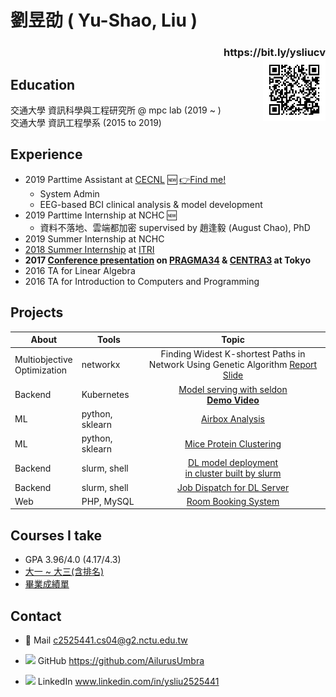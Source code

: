 # 劉昱劭  ( Yu-Shao, Liu )
<h3 align="right"> https://bit.ly/ysliucv <br>
<img align="right" width="100" height="100" src="https://github.com/AilurusUmbra/Archived/blob/master/entry.png">


## Education
交通大學 資訊科學與工程研究所 @ mpc lab (2019 ~ ) <br>
交通大學 資訊工程學系 (2015 to 2019)<br>
<!--Bachelor at NCTU CS (2015 to 2019)-->

## Experience 
 * 2019 Parttime Assistant at [CECNL](https://sites.google.com/view/wei-cecnl) 🆕 [👉Find me!](https://sites.google.com/view/wei-cecnl/people?authuser=0#h.p_DR9G1urEgm8c)
    * System Admin
    * EEG-based BCI clinical analysis & model development
 * 2019 Parttime Internship at NCHC 🆕
    * 資料不落地、雲端都加密 supervised by 趙逢毅 (August Chao), PhD
 * 2019 Summer Internship at NCHC
 * [2018 Summer Internship](https://drive.google.com/open?id=1tVOgL9xqbFJ2H9iSGo-d4oY9E-20wKqk) at [ITRI](https://www.itri.org.tw/) 
 * **2017 [Conference presentation](https://drive.google.com/file/d/1ZAXL8MgYhmEE68rrB5j7C42p5C3Sw9Fl/view) on [PRAGMA34](http://www.pragma-grid.net/pragma34/) & [CENTRA3](http://www.globalcentra.org/centra3/) at Tokyo**
 * 2016 TA for Linear Algebra
 * 2016 TA for Introduction to Computers and Programming

## Projects
| About | Tools | Topic |
| -------- |---|:--------:|
| Multiobjective <br> Optimization | networkx | Finding Widest K-shortest Paths in Network Using Genetic Algorithm [Report](https://github.com/AilurusUmbra/evolutionary_computation/blob/master/EC_0416235_final_report.pdf) [Slide](https://github.com/AilurusUmbra/evolutionary_computation/blob/master/EC_Term_slide.pdf)
| Backend | Kubernetes | [Model serving with seldon](https://github.com/AilurusUmbra/Archived/blob/master/summer.pdf)<br> [**Demo Video**](https://drive.google.com/open?id=1AzHRxH3mCPZIh4bj2OLzEZ5Fqvf1HOPW)
| ML | python, sklearn|[Airbox Analysis](https://github.com/AilurusUmbra/machine_learning/blob/master/final/final-presentation-2.pdf)
| ML | python, sklearn| [Mice Protein Clustering](https://github.com/AilurusUmbra/DS2/blob/master/final/final_0416235.pdf) |
| Backend | slurm, shell | [DL model deployment<br>in cluster built by slurm](https://drive.google.com/open?id=1ZAXL8MgYhmEE68rrB5j7C42p5C3Sw9Fl)
| Backend | slurm, shell |[Job Dispatch for DL Server](https://drive.google.com/open?id=1W2wAycVoLv551ttIPnz_IkIneuk5MGzL)
| Web| PHP, MySQL | [Room Booking System](https://github.com/AilurusUmbra/RoomBooking) |

## Courses I take
* GPA 3.96/4.0 (4.17/4.3)
* [大一 ~ 大三(含排名)](https://drive.google.com/open?id=1G8DoCVXINVcS0xQNEzHtcc3qZAV6e_58)
* [畢業成績單](https://drive.google.com/open?id=1jCp361IQA_IWuDS_xqZtDW_RfInOlAZd)

## Contact
* 📧 Mail
c2525441.cs04@g2.nctu.edu.tw

* ![](https://i.imgur.com/OoqjT3S.png)   GitHub
https://github.com/AilurusUmbra

* ![](https://i.imgur.com/ojdaaUu.png) LinkedIn
www.linkedin.com/in/ysliu2525441

